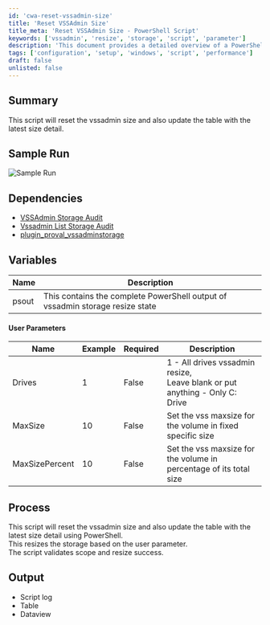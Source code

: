 ```yaml
---
id: 'cwa-reset-vssadmin-size'
title: 'Reset VSSAdmin Size'
title_meta: 'Reset VSSAdmin Size - PowerShell Script'
keywords: ['vssadmin', 'resize', 'storage', 'script', 'parameter']
description: 'This document provides a detailed overview of a PowerShell script designed to reset the vssadmin size and update the storage table with the latest size details. It includes sample runs, dependencies, user parameters, and output information.'
tags: ['configuration', 'setup', 'windows', 'script', 'performance']
draft: false
unlisted: false
---
```

## Summary

This script will reset the vssadmin size and also update the table with the latest size detail.

## Sample Run

![Sample Run](5078775/docs/10728931/images/14918220)

## Dependencies

- [VSSAdmin Storage Audit](https://proval.itglue.com/DOC-5078775-10728930) 
- [Vssadmin List Storage Audit](https://proval.itglue.com/DOC-5078775-10728929) 
- [plugin_proval_vssadminstorage](https://proval.itglue.com/DOC-5078775-10728928) 

## Variables

| Name  | Description                                                                                   |
|-------|-----------------------------------------------------------------------------------------------|
| psout | This contains the complete PowerShell output of vssadmin storage resize state               |

#### User Parameters

| Name            | Example | Required | Description                                                                                      |
|-----------------|---------|----------|--------------------------------------------------------------------------------------------------|
| Drives          | 1       | False    | 1 - All drives vssadmin resize,<br>Leave blank or put anything - Only C: Drive                 |
| MaxSize         | 10      | False    | Set the vss maxsize for the volume in fixed specific size                                       |
| MaxSizePercent   | 10      | False    | Set the vss maxsize for the volume in percentage of its total size                              |

## Process

This script will reset the vssadmin size and also update the table with the latest size detail using PowerShell.  
This resizes the storage based on the user parameter.  
The script validates scope and resize success.

## Output

- Script log
- Table
- Dataview


